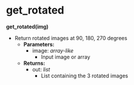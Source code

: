 # get_rotated

**get_rotated(img)**
- Return rotated images at 90, 180, 270 degrees
    - **Parameters:**
      	- image: *array-like*
      	  	- Input image or array
    - **Returns:**
      	- out: *list*
      	  	- List containing the 3 rotated images
